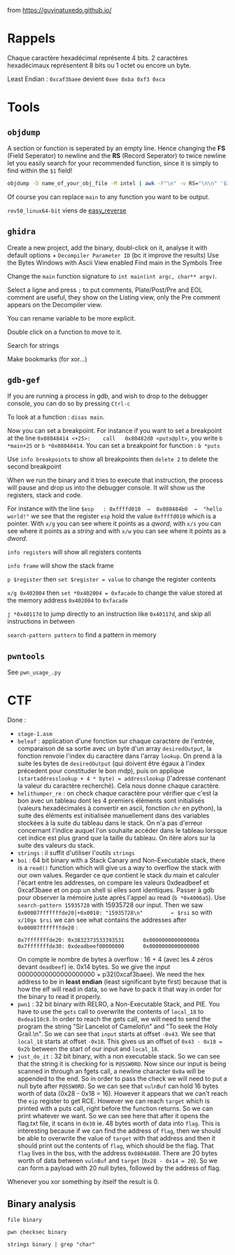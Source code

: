 from https://guyinatuxedo.github.io/

# Rappels

Chaque caractère hexadécimal représente 4 bits.
2 caractères hexadécimaux représentent 8 bits ou 1 octet ou encore un byte.

Least Endian : `0xcaf3baee` devient `0xee 0xba 0xf3 0xca`

# Tools

## `objdump`

A section or function is seperated by an empty line. Hence changing the **FS** (Field Seperator) to newline and the **RS** (Record Seperator) to twice newline let you easily search for your recommended function, since it is simply to find within the `$1` field!
```bash
objdump -D name_of_your_obj_file -M intel | awk -F"\n" -v RS="\n\n" '$1 ~ /main/'
```
Of course you can replace `main` to any function you want to be output.


`rev50_linux64-bit` viens de [easy_reverse](https://crackmes.one/crackme/5b8a37a433c5d45fc286ad83)

## `ghidra`

Create a new project, add the binary, doubl-click on it, analyse it with default options + `Decompiler Parameter ID` (bc it improve the results)
Use the Bytes Windows with Ascii View enabled
Find main in the Symbols Tree 

Change the `main` function signature to `int main(int argc, char** argv)`.

Select a ligne and press `;` to put comments, Plate/Post/Pre and EOL comment are useful, they show on the Listing view, only the Pre comment appears on the Decompiler view.

You can rename variable to be more explicit.

Double click on a function to move to it.

Search for strings

Make bookmarks (for xor...)

## `gdb-gef`

If you are running a process in gdb, and wish to drop to the debugger console, you can do so by pressing `Ctrl-c`

To look at a function : `disas main`.

Now you can set a breakpoint. For instance if you want to set a breakpoint at the line `0x08048414 <+25>:    call   0x80482d0 <puts@plt>`, you write `b *main+25` or `b *0x08048414`.
You can set a breakpoint for function : `b *puts`

Use `info breakpoints` to show all breakpoints then `delete 2` to delete the second breakpoint

When we run the binary and it tries to execute that instruction, the process will pause and drop us into the debugger console.
It will show us the registers, stack and code.

For instance with the line `$esp   : 0xffffd010  →  0x080484b0  →  "hello world!"` we see that the register `esp` hold the value `0xffffd010` which is a pointer. With `x/g` you can see where it points as a *qword*, with `x/s` you can see where it points as a *string* and with `x/w` you can see where it points as a *dword*.

`info registers` will show all registers contents

`info frame` will show the stack frame

`p $register` then `set $register = value` to change the register contents

`x/g 0x402004` then `set *0x402004 = 0xfacade` to change the value stored at the memory address `0x402004` to `0xfacade`

`j *0x40117d` to jump directly to an instruction like `0x40117d`, and skip all instructions in between

`search-pattern pattern` to find a pattern in memory

## `pwntools`

See `pwn_usage_.py`

# CTF

Done :
- `stage-1.asm`
- `beleaf` : application d'une fonction sur chaque caractère de l'entrée, comparaison de sa sortie avec un byte d'un array `desiredOutput`, la fonction renvoie l'index du caractère dans l'array `lookup`. On prend à la suite les bytes de `desiredOutput` (qui doivent être égaux à l'index précedent pour constituder le bon mdp), puis on applique `(startaddresslookup + 4 * byte) = addresslookup` (l'adresse contenant la valeur du caractère recherché). Cela nous donne chaque caractère.
- `helithumper_re` : on check chaque caractère pour vérifier que c'est la bon avec un tableau dont les 4 premiers éléments sont initialisés (valeurs hexadécimales à convertir en ascii, fonction `chr` en python), la suite des éléments est initialisée manuellement dans des variables stockées à la suite du tableau dans le stack. On n'a pas d'erreur concernant l'indice auquel l'on souhaite accéder dans le tableau lorsque cet indice est plus grand que la taille du tableau. On itère alors sur la suite des valeurs du stack.
- `strings` : il suffit d'utiliser l'outils `strings`
- `boi` : 64 bit binary with a Stack Canary and Non-Executable stack, there is a `read()` function which will give us a way to overflow the stack with our own values. Regarder ce que contient le stack du main et calculer l'écart entre les addresses, on compare les valeurs 0xdeadbeef et 0xcaf3baee et on pop un shell si elles sont identiques. Passer à gdb pour observer la mémoire juste après l'appel au read (`b *0x4006a5`). 
  Use `search-pattern 15935728` with 15935728 our input. Then we saw `0x00007fffffffde20│+0x0010: "15935728\n"         ← $rsi` so with `x/10gx $rsi` we can see what contains the addresses after `0x00007fffffffde20` :
  ```
  0x7fffffffde20: 0x3832373533393531      0x000000000000000a
  0x7fffffffde30: 0xdeadbeef00000000      0x0000000000000000
  ```
  On compte le nombre de bytes à overflow : 16 + 4 (avec les 4 zéros devant `deadbeef`) ie. 0x14 bytes. So we give the input 00000000000000000000 + p32(0xcaf3baee). We need the hex address to be in **least endian** (least significant byte first) because that is how the elf will read in data, so we have to pack it that way in order for the binary to read it properly.
- `pwn1` : 32 bit binary with RELRO, a Non-Executable Stack, and PIE. You have to use the `gets` call to overwrite the contents of `local_18` to `0xdea110c8`. In order to reach the gets call, we will need to send the program the string "Sir Lancelot of Camelot\n" and "To seek the Holy Grail.\n". So we can see that `input` starts at offset `-0x43`. We see that `local_18` starts at offset `-0x18`. This gives us an offset of `0x43 - 0x18 = 0x2b` between the start of our input and `local_18`.
- `just_do_it` : 32 bit binary, with a non executable stack. So we can see that the string it is checking for is `P@SSW0RD`. Now since our input is being scanned in through an fgets call, a newline character `0x0a` will be appended to the end. So in order to pass the check we will need to put a null byte after `P@SSW0RD`. So we can see that `vulnBuf` can hold 16 bytes worth of data (0x28 - 0x18 = 16). However it appears that we can't reach the `eip` register to get RCE. However we can reach `target` which is printed with a puts call, right before the function returns. So we can print whatever we want. So we can see here that after it opens the flag.txt file, it scans in `0x30` ie. 48 bytes worth of data into `flag`. This is interesting because if we can find the address of `flag`, then we should be able to overwrite the value of `target` with that address and then it should print out the contents of `flag`, which should be the flag. That `flag` lives in the bss, with the address `0x0804a080`. There are 20 bytes worth of data between `vulnBuf` and `target` (`0x28 - 0x14 = 20`). So we can form a payload with 20 null bytes, followed by the address of flag.


Whenever you xor something by itself the result is 0.

## Binary analysis

`file binary`

`pwn checksec binary`

`strings binary | grep "char"`